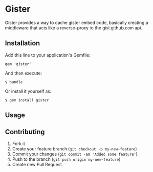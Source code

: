 # Gister

Gister provides a way to cache gister embed code, basically creating a middleware that acts like a reverse-proxy
to the gist.github.com api.

## Installation

Add this line to your application's Gemfile:

    gem 'gister'

And then execute:

    $ bundle

Or install it yourself as:

    $ gem install gister

## Usage

## Contributing

1. Fork it
2. Create your feature branch (`git checkout -b my-new-feature`)
3. Commit your changes (`git commit -am 'Added some feature'`)
4. Push to the branch (`git push origin my-new-feature`)
5. Create new Pull Request
